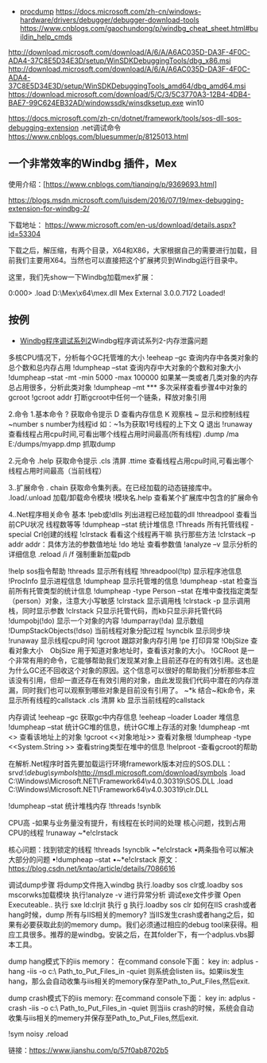 
* [procdump](https://docs.microsoft.com/zh-cn/sysinternals/downloads/procdump)
https://docs.microsoft.com/zh-cn/windows-hardware/drivers/debugger/debugger-download-tools
https://www.cnblogs.com/gaochundong/p/windbg_cheat_sheet.html#buildin_help_cmds


http://download.microsoft.com/download/A/6/A/A6AC035D-DA3F-4F0C-ADA4-37C8E5D34E3D/setup/WinSDKDebuggingTools/dbg_x86.msi
http://download.microsoft.com/download/A/6/A/A6AC035D-DA3F-4F0C-ADA4-37C8E5D34E3D/setup/WinSDKDebuggingTools_amd64/dbg_amd64.msi
https://download.microsoft.com/download/5/C/3/5C3770A3-12B4-4DB4-BAE7-99C624EB32AD/windowssdk/winsdksetup.exe win10


https://docs.microsoft.com/zh-cn/dotnet/framework/tools/sos-dll-sos-debugging-extension   .net调试命令
https://www.cnblogs.com/bluesummer/p/8125013.html







## 一个非常效率的Windbg 插件，Mex

使用介绍：[https://www.cnblogs.com/tianqing/p/9369693.html]

https://blogs.msdn.microsoft.com/luisdem/2016/07/19/mex-debugging-extension-for-windbg-2/

下载地址：
https://www.microsoft.com/en-us/download/details.aspx?id=53304

下载之后，解压缩，有两个目录，X64和X86，大家根据自己的需要进行加载，目前我们主要用X64。当然也可以直接把这个扩展拷贝到Windbg运行目录中。

这里，我们先show一下Windbg加载mex扩展：

0:000> .load D:\Mex\x64\mex.dll
Mex External 3.0.0.7172 Loaded!


## 按例
- [Windbg程序调试系列2](https://www.cnblogs.com/tianqing/p/9875667.html)Windbg程序调试系列2-内存泄露问题

多核CPU情况下，分析每个GC托管堆的大小 !eeheap –gc
查询内存中各类对象的总个数和总内存占用 !dumpheap –stat
查询内存中大对象的个数和对象大小 !dumpheap –stat -mt -min 5000 -max 100000
如果某一类或者几类对象的内存总占用很多，分析此类对象 !dumpheap –mt ***
多次采样查看步骤4中对象的gcroot !gcroot addr
打断gcroot中任何一个链条，释放对象引用


2.命令
1.基本命令
? 获取命令提示
D 查看内存信息
K 观察栈
~ 显示和控制线程 ~number s number为线程id 如：~1s为获取1号线程的上下文
Q 退出
!runaway 查看线程占用cpu时间,可看出哪个线程占用时间最高(所有线程)
.dump /ma E:/dumps/myapp.dmp 抓取dump

2.元命令
.help 获取命令提示
.cls 清屏
.ttime 查看线程占用cpu时间,可看出哪个线程占用时间最高（当前线程）

3..扩展命令
. chain 获取命令集列表。在已经加载的动态链接库中。
.load/.unload 加载/卸载命令模块
!模块名.help 查看某个扩展库中包含的扩展命令

4..Net程序相关命令
基本
!peb或!dlls 列出进程已经加载的dll
!threadpool 查看当前CPU状况 线程数等等
!dumpheap –stat 统计堆信息
!Threads 所有托管线程 -special Crl创建的线程
!clrstack 看看这个线程再干嘛 执行那些方法
!clrstack –p addr addr：具体方法的参数值地址
!do 地址 查看参数值
!analyze –v 显示分析的详细信息
.reload /i /f 强制重新加载pdb

!help sos指令帮助
!threads 显示所有线程
!threadpool(!tp) 显示程序池信息
!ProcInfo 显示进程信息
!dumpheap 显示托管堆的信息
!dumpheap -stat 检查当前所有托管类型的统计信息
!dumpheap -type Person –stat 在堆中查找指定类型（person）对象，注意大小写敏感
!clrstack 显示调用栈
!clrstack -p 显示调用栈，同时显示参数
!clrstack 只显示托管代码，而kb只显示非托管代码
!dumpobj(!do) 显示一个对象的内容
!dumparray(!da) 显示数组
!DumpStackObjects(!dso) 当前线程对象分配过程
!syncblk 显示同步块
!runaway 显示线程cpu时间
!gcroot 跟踪对象内存引用
!pe 打印异常
!ObjSize 查看对象大小　ObjSize 用于知道对象地址时，查看该对象的大小。
!GCRoot 是一个非常有用的命令，它能够帮助我们发现某对象上目前还存在的有效引用。这也是为什么GC还不回收这个对象的原因。这个信息可以很好的帮助我们分析那些本应该没有引用，但却一直还存在有效引用的对象，由此发现我们代码中潜在的内存泄漏，同时我们也可以观察到哪些对象是目前没有引用了。
~*k 结合~和k命令，来显示所有线程的callstack
.cls 清屏
kb 显示当前线程的callstack


内存调试
!eeheap –gc 获取gc中内存信息
!eeheap –loader Loader 堆信息
!dumpheap –stat 统计GC堆的信息，统计GC堆上存活的对象
!dumpheap -mt <> 查看该地址上的对象
!gcroot <<对象地址>> 查看对象根
!dumpheap -type <<System.String >> 查看string类型在堆中的信息
!helproot -查看gcroot的帮助

在解析.Net程序时首先要加载运行环境framework版本对应的SOS.DLL：
srv*d:\debug\symbols*http://msdl.microsoft.com/download/symbols
.load C:\Windows\Microsoft.NET\Framework64\v4.0.30319\SOS.DLL
.load C:\Windows\Microsoft.NET\Framework64\v4.0.30319\clr.DLL

!dumpheap –stat 统计堆栈内存
!threads
!synblk


CPU高
-如果与业务量没有提升，有线程在长时间的处理
核心问题，找到占用CPU的线程
!runaway
~*e!clrstack

核心问题：找到锁定的线程
!threads
!syncblk
~*e!clrstack
•两条指令可以解决大部分的问题
•!dumpheap –stat
•~*e!clrstack
原文：https://blog.csdn.net/kntao/article/details/7086616 



调试dump步骤
将dump文件拖入windbg
执行.loadby sos clr或.loadby sos mscorwks加载模块
执行!analyze -v 进行异常分析
调试exe文件步骤
Open Executeable..
执行 sxe ld:clrjit
执行 g
执行.loadby sos clr
如何在IIS crash或者hang时候，dump 所有与IIS相关的memory?
当IIS发生crash或者hang之后，如果有必要获取此刻的memory dump。我们必须通过相应的debug tool来获得。相应工具很多。推荐的是windbg。安装之后，在其folder下，有一个adplus.vbs脚本工具。

dump hang模式下的iis memory：
在command console下面：
key in: adplus -hang -iis -o c:\ Path_to_Put_Files_in -quiet
则系统会listen iis。如果iis发生hang，那么会自动收集与iis相关的memory保存至Path_to_Put_Files,然后exit.

dump crash模式下的iis memory:
在command console下面：
key in: adplus -crash -iis -o c:\ Path_to_Put_Files_in -quiet
则当iis crash的时候，系统会自动收集与iis相关的memery并保存至Path_to_Put_Files,然后exit.

!sym noisy
.reload

链接：https://www.jianshu.com/p/57f0ab8702b5